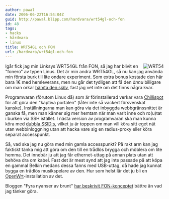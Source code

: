 ```yaml
---
author: pawal
date: 2006-06-22T16:54:04Z
guid: http://pawal.blipp.com/hardvara/wrt54gl-och-fon
id: 48
tags:
- hacks
- hårdvara
- linux
title: WRT54GL och FON
url: /hardvara/wrt54gl-och-fon
---
```


<img align="right" class="alignright" title="WRT54" alt="WRT54"
src="http://blipp.com/misc/wrt54g.jpg" />Igår fick jag min Linksys
WRT54GL från <a xhref="http://en.fon.com/">FON</a>, så jag har blivit
en "fonero" av typen Linus. Det är min andra WRT54GL, så nu kan jag
använda min första burk till lite ondare experiment. Som extra bonus
kostade den här bara 1€ med hemleverans, men nu går det tydligen att
få den <em>ännu</em> billigare om man orkar <a
href="http://blog.fon.com/se/archive/foneros/fler-gratis-fonroutrar-till-dem-som-bor-i-stockholm.html">hämta
den själv</a>, fast jag vet inte om det finns några kvar.

Programvaran (förutom Linux då) som är förinstallerad verkar vara <a
href="http://www.chillispot.org/">Chillispot</a> för att göra den
"kaptiva portalen" (låter inte så vackert försvenskat
kanske). Inställningarna man kan göra via det inbyggda
webbgränssnittet är ganska få, men man känner sig mer hemtam när man
varit inne och ro(u)tat i burken via SSH istället. I nästa version av
programvaran ska man kunna köra med <a
href="http://blog.fon.com/en/archive/technology/two-ssids-just-what-you-asked-for.html">dubbla
SSID:s</a>, vilket ju är toppen om man vill köra sitt eget nät utan
webbinloggning utan att hacka vare sig en radius-proxy eller köra
separat accesspunkt.

Så, vad ska jag nu göra med min gamla accesspunkt? På rakt arm kan jag
faktiskt tänka mig att göra om den till en trådlös brygga och möblera
om lite hemma. Det innebär ju att jag får ethernet-uttag på annan
plats utan att behöva dra om kabel. Fast det är mest synd att jag inte
passade på att köpa en gammal Belkin medans dessa fanns med USB-uttag,
då hade jag kunnat bygga en trådlös musikspelare av den. Hur som helst
lär det ju bli en <a
href="http://wiki.openwrt.org/">OpenWrt</a>-installation av det.

Bloggen "Fyra nyanser av brunt" <a
href="https://fyranyanser.se/2006/05/30/fon-vill-gora-varlden-tradlos-med-wifi-teknik/">har
beskrivit FON-konceptet</a> bättre än vad jag tänker göra.
